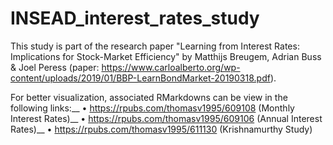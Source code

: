 # INSEAD_interest_rates_study
This study is part of the research paper "Learning from Interest Rates: Implications for Stock-Market Efficiency" by Matthijs Breugem, Adrian Buss &amp; Joel Peress (paper: https://www.carloalberto.org/wp-content/uploads/2019/01/BBP-LearnBondMarket-20190318.pdf). 

For better visualization, associated RMarkdowns can be view in the following links:__ 
• https://rpubs.com/thomasv1995/609108 (Monthly Interest Rates)__ 
• https://rpubs.com/thomasv1995/609106 (Annual Interest Rates)__ 
• https://rpubs.com/thomasv1995/611130 (Krishnamurthy Study)
